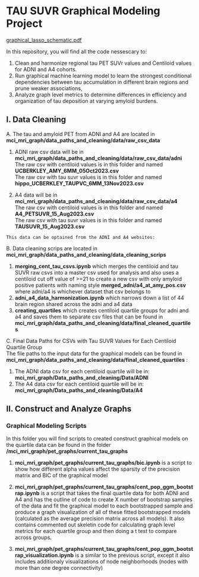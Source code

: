 # TAU SUVR Graphical Modeling Project 

[graphical_lasso_schematic.pdf](https://github.com/vkola-lab/mci_mri_graph/files/15336612/graphical_lasso_schematic.pdf)




In this repository, you will find all the code nessescary to:  
1. Clean and harmonize regional tau PET SUVr values and Centiloid values for ADNI and A4 cohorts.  
2. Run graphical machine learning model to learn the strongest conditional dependencies between tau accumulation in different brain regions and prune weaker associations,  
3. Analyze graph level metrics to determine differences in efficiency and organization of tau deposition at varying amyloid burdens.   

## I. Data Cleaning  
A. The tau and amyloid PET from ADNI and A4 are located in **mci_mri_graph/data_paths_and_cleaning/data/raw_csv_data**
   1. ADNI raw csv data will be in **mci_mri_graph/data_paths_and_cleaning/data/raw_csv_data/adni** <br>
   The raw csv with centiloid values is in this folder and named **UCBERKLEY_AMY_6MM_05Oct2023.csv** <br>
   The raw csv with tau suvr values is in this folder and named **hippo_UCBERKLEY_TAUPVC_6MM_13Nov2023.csv** <br>
   
   2. A4 data will be in **mci_mri_graph/data_paths_and_cleaning/data/raw_csv_data/a4** <br>
    The raw csv with centiloid values is in this folder and named **A4_PETSUVR_15_Aug2023.csv** <br>
    The raw csv with tau suvr values is in this folder and named **TAUSUVR_15_Aug2023.csv** <br>

    This data can be optained from the ADNI and A4 websites: 
   

B. Data cleaning scrips are located in **mci_mri_graph/data_paths_and_cleaning/data_cleaning_scrips** <br>

   1. **merging_cent_tau_csvs.ipynb** which merges the centiloid and tau SUVR raw csvs into a master csv used for analysis and also uses a centiloid cut off value of >=21 to create a new csv with only amyloid positive patients with naming style **merged_adni/a4_at_amy_pos.csv** where adni/a4 is whichever dataset that csv belongs to <br>
   2. **adni_a4_data_harmonization.ipynb**
   which narrows down a list of 44 brain region shared across the adni and a4 data <br>
   4. **creating_quartiles** which creates centiloid quartile groups for adni and a4 and saves them to separate csv files that can be found in **mci_mri_graph/data_paths_and_cleaning/data/final_cleaned_quartiles**

C. Final Data Paths for CSVs with Tau SUVR Values for Each Centiloid Quartile Group <br>
The file paths to the input data for the graphical models can be found in **mci_mri_graph/data_paths_and_cleaning/data/final_cleaned_quartiles** :  <br>
   1. The ADNI data csv for each centiloid quartile will be in: **mci_mri_graph/Data_paths_and_cleaning/Data/ADNI**   <br>
   2. The A4 data csv for each centiloid quartile will be in:  **mci_mri_graph/Data_paths_and_cleaning/Data/A4**  <br>

## II. Construct and Analyze Graphs 

### Graphical Modeling Scripts 
In this folder you will find scripts to created construct graphical models on the quartile data can be found in the folder **/mci_mri_graph/pet_graphs/current_tau_graphs** <br> 
   1. **mci_mri_graph/pet_graphs/current_tau_graphs/bic.ipynb** is a script to show how different alpha values affect the sparsity of the precision matrix and BIC of the graphical model 

   2. **mci_mri_graph/pet_graphs/current_tau_graphs/cent_pop_ggm_bootstrap.ipynb** is a script that takes the final quartile data for both ADNI and A4 and has the outline of code to create X number of bootstrap samples of the data and fit the graphical model to each bootstrapped sample and produce a graph visualization of all of these fitted bootstrapped models (calculated as the average precision matrix across all models). It also contains commented out skeletin code for calculating graph level metrics for each quartile group and then doing a t test to compare across groups. <br>

   3. **mci_mri_graph/pet_graphs/current_tau_graphs/cent_pop_ggm_bootstrap_visualization.ipynb** is a similar to the previous script, except it also includes additionaly visualizations of node neighborhoods (nodes with more than one degree connectivity) <br>





